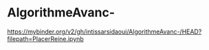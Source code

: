 # AlgorithmeAvanc-
https://mybinder.org/v2/gh/intissarsidaoui/AlgorithmeAvanc-/HEAD?filepath=PlacerReine.ipynb
